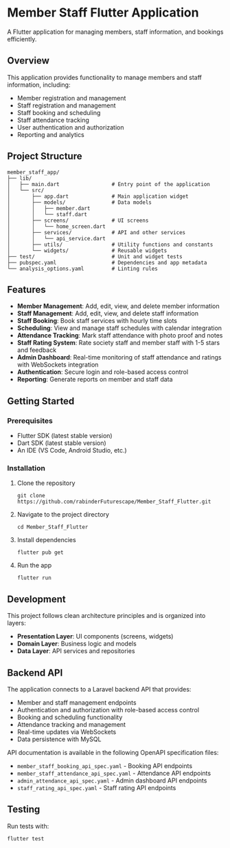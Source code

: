 # Member Staff Flutter Application

A Flutter application for managing members, staff information, and bookings efficiently.

## Overview
This application provides functionality to manage members and staff information, including:
- Member registration and management
- Staff registration and management
- Staff booking and scheduling
- Staff attendance tracking
- User authentication and authorization
- Reporting and analytics

## Project Structure

```
member_staff_app/
├── lib/
│   ├── main.dart                 # Entry point of the application
│   └── src/
│       ├── app.dart              # Main application widget
│       ├── models/               # Data models
│       │   ├── member.dart
│       │   └── staff.dart
│       ├── screens/              # UI screens
│       │   └── home_screen.dart
│       ├── services/             # API and other services
│       │   └── api_service.dart
│       ├── utils/                # Utility functions and constants
│       └── widgets/              # Reusable widgets
├── test/                         # Unit and widget tests
├── pubspec.yaml                  # Dependencies and app metadata
└── analysis_options.yaml         # Linting rules
```

## Features

- **Member Management**: Add, edit, view, and delete member information
- **Staff Management**: Add, edit, view, and delete staff information
- **Staff Booking**: Book staff services with hourly time slots
- **Scheduling**: View and manage staff schedules with calendar integration
- **Attendance Tracking**: Mark staff attendance with photo proof and notes
- **Staff Rating System**: Rate society staff and member staff with 1-5 stars and feedback
- **Admin Dashboard**: Real-time monitoring of staff attendance and ratings with WebSockets integration
- **Authentication**: Secure login and role-based access control
- **Reporting**: Generate reports on member and staff data

## Getting Started

### Prerequisites

- Flutter SDK (latest stable version)
- Dart SDK (latest stable version)
- An IDE (VS Code, Android Studio, etc.)

### Installation

1. Clone the repository
   ```
   git clone https://github.com/rabinderFuturescape/Member_Staff_Flutter.git
   ```

2. Navigate to the project directory
   ```
   cd Member_Staff_Flutter
   ```

3. Install dependencies
   ```
   flutter pub get
   ```

4. Run the app
   ```
   flutter run
   ```

## Development

This project follows clean architecture principles and is organized into layers:

- **Presentation Layer**: UI components (screens, widgets)
- **Domain Layer**: Business logic and models
- **Data Layer**: API services and repositories

## Backend API

The application connects to a Laravel backend API that provides:

- Member and staff management endpoints
- Authentication and authorization with role-based access control
- Booking and scheduling functionality
- Attendance tracking and management
- Real-time updates via WebSockets
- Data persistence with MySQL

API documentation is available in the following OpenAPI specification files:
- `member_staff_booking_api_spec.yaml` - Booking API endpoints
- `member_staff_attendance_api_spec.yaml` - Attendance API endpoints
- `admin_attendance_api_spec.yaml` - Admin dashboard API endpoints
- `staff_rating_api_spec.yaml` - Staff rating API endpoints

## Testing

Run tests with:
```
flutter test
```
